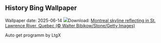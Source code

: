 ## History Bing Wallpaper
Wallpaper date: 2025-06-14
![](https://www.bing.com/th?id=OHR.CanadianGPQuebec_EN-CA4428568673_UHD.jpg&w=1000)Download: [Montreal skyline reflecting in St. Lawrence River, Quebec (© Walter Bibikow/Stone/Getty Images)](https://www.bing.com/th?id=OHR.CanadianGPQuebec_EN-CA4428568673_UHD.jpg)

Auto get programm by LtgX
